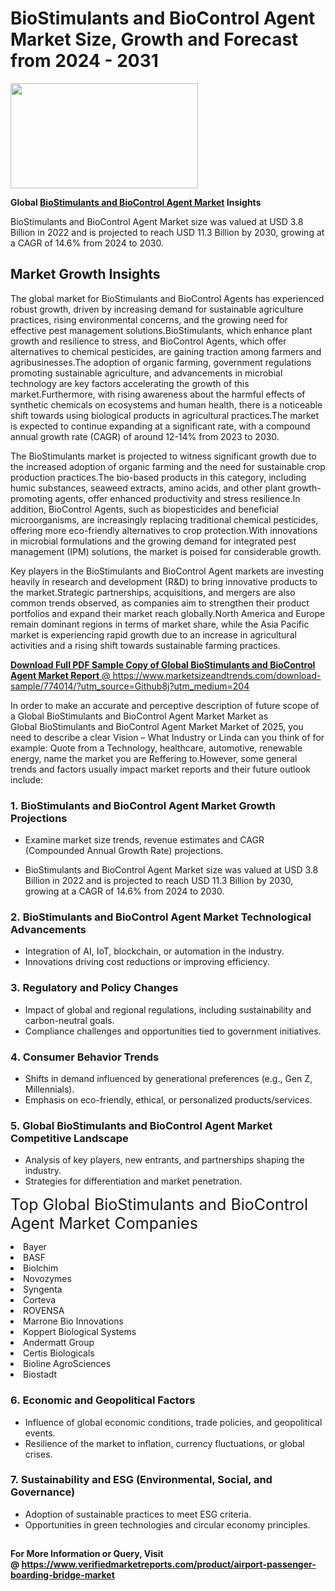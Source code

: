 <H1>BioStimulants and BioControl Agent Market Size, Growth and Forecast from 2024 - 2031</H1><img class="aligncenter size-medium wp-image-584254" src="https://thirdeyenews.in/wp-content/uploads/2024/09/Global-Market-Research-300x168.jpeg" alt="" width="300" height="168" /><p><strong>Global&nbsp;<a href="https://www.marketsizeandtrends.com/download-sample/774014/?utm_source=Github8j?utm_medium=204">BioStimulants and BioControl Agent Market</a> Insights</strong></p><p>BioStimulants and BioControl Agent Market size was valued at USD 3.8 Billion in 2022 and is projected to reach USD 11.3 Billion by 2030, growing at a CAGR of 14.6% from 2024 to 2030.</p><p><h2>Market Growth Insights</h2> <p>The global market for BioStimulants and BioControl Agents has experienced robust growth, driven by increasing demand for sustainable agriculture practices, rising environmental concerns, and the growing need for effective pest management solutions.BioStimulants, which enhance plant growth and resilience to stress, and BioControl Agents, which offer alternatives to chemical pesticides, are gaining traction among farmers and agribusinesses.The adoption of organic farming, government regulations promoting sustainable agriculture, and advancements in microbial technology are key factors accelerating the growth of this market.Furthermore, with rising awareness about the harmful effects of synthetic chemicals on ecosystems and human health, there is a noticeable shift towards using biological products in agricultural practices.The market is expected to continue expanding at a significant rate, with a compound annual growth rate (CAGR) of around 12-14% from 2023 to 2030.</p> <p><a href="javascript:void(0);"></a></p> <p>The BioStimulants market is projected to witness significant growth due to the increased adoption of organic farming and the need for sustainable crop production practices.The bio-based products in this category, including humic substances, seaweed extracts, amino acids, and other plant growth-promoting agents, offer enhanced productivity and stress resilience.In addition, BioControl Agents, such as biopesticides and beneficial microorganisms, are increasingly replacing traditional chemical pesticides, offering more eco-friendly alternatives to crop protection.With innovations in microbial formulations and the growing demand for integrated pest management (IPM) solutions, the market is poised for considerable growth.</p> <p>Key players in the BioStimulants and BioControl Agent markets are investing heavily in research and development (R&D) to bring innovative products to the market.Strategic partnerships, acquisitions, and mergers are also common trends observed, as companies aim to strengthen their product portfolios and expand their market reach globally.North America and Europe remain dominant regions in terms of market share, while the Asia Pacific market is experiencing rapid growth due to an increase in agricultural activities and a rising shift towards sustainable farming practices.</p> <p><a href="javascript:void(0);"></p><p><span class=""><strong>Download Full PDF Sample Copy of Global BioStimulants and BioControl Agent Market Report</strong> @ <a href="https://www.marketsizeandtrends.com/download-sample/774014/?utm_source=Github8j?utm_medium=204" target="_blank">https://www.marketsizeandtrends.com/download-sample/774014/?utm_source=Github8j?utm_medium=204</a></span></p><p>In order to make an accurate and perceptive description of future scope of a Global&nbsp;BioStimulants and BioControl Agent Market Market as Global&nbsp;BioStimulants and BioControl Agent Market Market of 2025, you need to describe a clear Vision &ndash; What Industry or Linda can you think of for example: Quote from a Technology, healthcare, automotive, renewable energy, name the market you are Reffering to.However, some general trends and factors usually impact market reports and their future outlook include:</p><h3>1.&nbsp;<strong>BioStimulants and BioControl Agent Market Growth Projections</strong></h3><ul><li>Examine market size trends, revenue estimates and CAGR (Compounded Annual Growth Rate) projections.</li><li><p>BioStimulants and BioControl Agent Market size was valued at USD 3.8 Billion in 2022 and is projected to reach USD 11.3 Billion by 2030, growing at a CAGR of 14.6% from 2024 to 2030.</p></li></ul><h3>2.&nbsp;<strong>BioStimulants and BioControl Agent Market Technological Advancements</strong></h3><ul><li>Integration of AI, IoT, blockchain, or automation in the industry.</li><li>Innovations driving cost reductions or improving efficiency.</li></ul><h3>3.&nbsp;<strong>Regulatory and Policy Changes</strong></h3><ul><li>Impact of global and regional regulations, including sustainability and carbon-neutral goals.</li><li>Compliance challenges and opportunities tied to government initiatives.</li></ul><h3>4.&nbsp;<strong>Consumer Behavior Trends</strong></h3><ul><li>Shifts in demand influenced by generational preferences (e.g., Gen Z, Millennials).</li><li>Emphasis on eco-friendly, ethical, or personalized products/services.</li></ul><h3>5.&nbsp;<strong>Global BioStimulants and BioControl Agent Market Competitive Landscape</strong></h3><ul><li>Analysis of key players, new entrants, and partnerships shaping the industry.</li><li>Strategies for differentiation and market penetration.</li></ul><p data-pm-slice="1 1 []"><span style="color: inherit; font-family: inherit; font-size: 25px;">Top Global BioStimulants and BioControl Agent Market Companies</span></p><div class="" data-test-id=""><p><li>Bayer</li><li> BASF</li><li> Biolchim</li><li> Novozymes</li><li> Syngenta</li><li> Corteva</li><li> ROVENSA</li><li> Marrone Bio Innovations</li><li> Koppert Biological Systems</li><li> Andermatt Group</li><li> Certis Biologicals</li><li> Bioline AgroSciences</li><li> Biostadt</li></p></div><h3>6.&nbsp;<strong>Economic and Geopolitical Factors</strong></h3><ul><li>Influence of global economic conditions, trade policies, and geopolitical events.</li><li>Resilience of the market to inflation, currency fluctuations, or global crises.</li></ul><h3>7.&nbsp;<strong>Sustainability and ESG (Environmental, Social, and Governance)</strong></h3><ul><li>Adoption of sustainable practices to meet ESG criteria.</li><li>Opportunities in green technologies and circular economy principles.</li></ul><h2><strong style="font-size: 14px;">For More Information or Query, Visit @&nbsp;</strong><a style="background-color: #ffffff; font-size: 14px;" href="https://www.marketsizeandtrends.com/report/biostimulants-and-biocontrol-agent-market/" target="_blank">https://www.verifiedmarketreports.com/product/airport-passenger-boarding-bridge-market</a></h2>